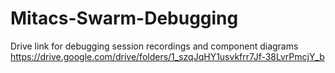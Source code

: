 # Mitacs-Swarm-Debugging
Drive link for debugging session recordings and component diagrams
https://drive.google.com/drive/folders/1_szqJqHY1usvkfrr7Jf-38LvrPmcjY_b
